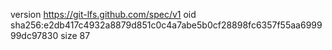 version https://git-lfs.github.com/spec/v1
oid sha256:e2db417c4932a8879d851c0c4a7abe5b0cf28898fc6357f55aa699999dc97830
size 87
